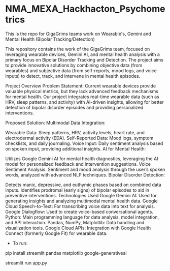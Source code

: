 # NMA_MEXA_Hackhacton_Psychometrics
This is the repo for GigaGrims teams work on Wearable's, Gemini and Mental Health (Bipolar Tracking/Detection)

This repository contains the work of the GigaGrims team, focused on leveraging wearable devices, Gemini AI, and mental health analysis with a primary focus on Bipolar Disorder Tracking and Detection. The project aims to provide innovative solutions by combining objective data (from wearables) and subjective data (from self-reports, mood logs, and voice inputs) to detect, track, and intervene in mental health episodes.

Project Overview
Problem Statement:
Current wearable devices provide valuable physical metrics, but they lack advanced feedback mechanisms for mental health. Our project integrates real-time wearable data (such as HRV, sleep patterns, and activity) with AI-driven insights, allowing for better detection of bipolar disorder episodes and providing personalized interventions.

Proposed Solution:
Multimodal Data Integration:

Wearable Data: Sleep patterns, HRV, activity levels, heart rate, and electrodermal activity (EDA).
Self-Reported Data: Mood logs, symptom checklists, and daily journaling.
Voice Input: Daily sentiment analysis based on spoken input, providing additional insights.
AI for Mental Health:

Utilizes Google Gemini AI for mental health diagnostics, leveraging the AI model for personalized feedback and intervention suggestions.
Voice Sentiment Analysis: Sentiment and mood analysis through the user’s spoken words, analyzed with advanced NLP techniques.
Bipolar Disorder Detection:

Detects manic, depressive, and euthymic phases based on combined data inputs.
Identifies prodromal (early signs) of bipolar episodes to aid in preventive interventions.
Technologies Used
Google Gemini AI: Used for generating insights and analyzing multimodal mental health data.
Google Cloud Speech-to-Text: For transcribing voice data into text for analysis.
Google Dialogflow: Used to create voice-based conversational agents.
Python: Main programming language for data analysis, model integration, and API interaction.
Pandas, NumPy, Matplotlib: Data handling and visualization tools.
Google Cloud APIs: Integration with Google Health Connect (formerly Google Fit) for wearable data.


* To run:

pip install streamlit pandas matplotlib google-generativeai

streamlit run app.py



